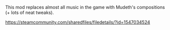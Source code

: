 This mod replaces almost all music in the game with Mudeth's compositions (+ lots of neat tweaks).

https://steamcommunity.com/sharedfiles/filedetails/?id=1547034524